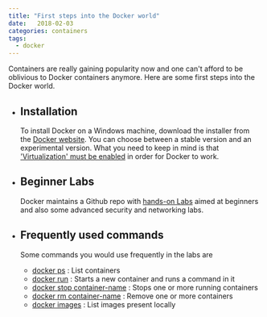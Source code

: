 ```yaml
---
title: "First steps into the Docker world"
date:   2018-02-03 
categories: containers
tags: 
  - docker
---
```


Containers are really gaining popularity now and one can't afford to be oblivious to Docker containers anymore. Here are some first steps into the Docker world.

 - Installation 
   ------------
   To install Docker on a Windows machine, download the installer from the [Docker website](https://docs.docker.com/docker-for-windows/install/). You can choose between a stable version and an experimental version. What you need to keep in mind is that ['Virtualization' must be enabled](https://docs.docker.com/docker-for-windows/troubleshoot/#virtualization-must-be-enabled) in order for Docker to work.
   
 - Beginner Labs
   -------------
   Docker maintains a Github repo with [hands-on Labs](https://github.com/docker/labs) aimed at beginners and also some advanced security and networking labs.
   
 - Frequently used commands
   ------------------------
   Some commands you would use frequently in the labs are
	- [docker ps](https://docs.docker.com/engine/reference/commandline/ps/) : List containers 
	- [docker run](https://docs.docker.com/engine/reference/commandline/run/) : Starts a new container and runs a command in it
	- [docker stop container-name](https://docs.docker.com/engine/reference/commandline/stop/) : Stops one or more running containers
	- [docker rm container-name](https://docs.docker.com/engine/reference/commandline/rm/) : Remove one or more containers
	- [docker images](https://docs.docker.com/engine/reference/commandline/images/) : List images present locally